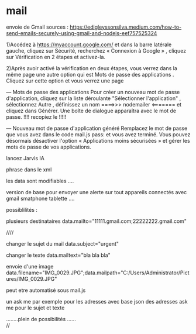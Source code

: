 # mail
 envoie de Gmail
sources : https://edigleyssonsilva.medium.com/how-to-send-emails-securely-using-gmail-and-nodejs-eef757525324

1)Accédez à https://myaccount.google.com/ et dans la barre latérale gauche, cliquez sur Sécurité, recherchez « Connexion à Google » , cliquez sur Vérification en 2 étapes et activez-la.

2)Après avoir activé la vérification en deux étapes, vous verrez dans la même page une autre option qui est Mots de passe des applications . Cliquez sur cette option et vous verrez une page


— Mots de passe des applications
Pour créer un nouveau mot de passe d'application, cliquez sur la liste déroulante "Sélectionner l'application" , sélectionnez Autre , définissez un nom ====>>> nodemailer <======= et cliquez dans Générer. Une boîte de dialogue apparaîtra avec le mot de passe. !!!! recopiez le !!!!!


— Nouveau mot de passe d'application généré
Remplacez le mot de passe que vous avez dans le code mail.js pass: et vous avez terminé. Vous pouvez désormais désactiver l'option « Applications moins sécurisées » et gérer les mots de passe de vos applications.

lancez Jarvis IA

phrase dans le xml

les data sont modifiables ....

version de base pour envoyer une alerte sur tout appareils connectés avec gmail
smatphone tablette ....

possiblilités :

plusieurs destinataires 
data.mailto="11111.gmail.com;22222222.gmail.com"

////

changer le sujet du mail
data.subject="urgent"

changer le texte
data.mailtext="bla bla bla"

envoie d'une image
data.filename="IMG_0029.JPG";data.mailpath="C:/Users/Administrator/Pictures/IMG_0029.JPG"

peut etre automatisé sous mail.js

un ask me par exemple pour les adresses avec base json des adresses
ask me pour le sujet et texte 

........plein de possibilités ......  
//